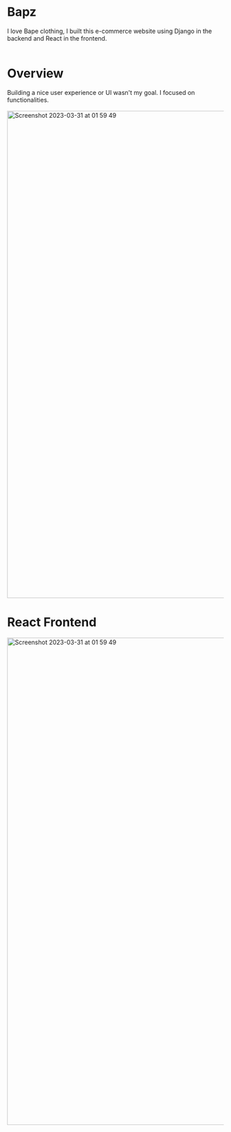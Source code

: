 
<h1>Bapz</h1>

I love Bape clothing, I built this e-commerce website using Django in the backend and React in the frontend.
<br>
<br>
<h1>Overview</h1>
Building a nice user experience or UI wasn't my goal. I focused on functionalities. 
<br>
<br>
<img width="1133" alt="Screenshot 2023-03-31 at 01 59 49" src="https://user-images.githubusercontent.com/55606953/228997919-a28bf2cc-f4ab-467d-b39b-51b73d8cc554.gif">

<br>
<h1>React Frontend</h1>
<img width="1133" alt="Screenshot 2023-03-31 at 01 59 49" src="https://user-images.githubusercontent.com/55606953/228990905-97b59dbb-09d0-42b2-94ae-fc5e3bf64df1.png">
